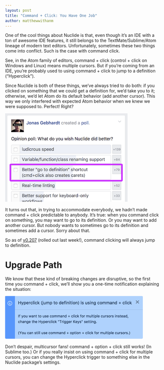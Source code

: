 ```yaml
---
layout: post
title: "Command + Click: You Have One Job"
author: matthewwithanm
---
```


One of the cool things about Nuclide is that, even though it’s an IDE with a ton
of awesome IDE features, it still belongs to the TextMate/Sublime/Atom lineage
of modern text editors. Unfortunately, sometimes these two things come into
conflict. Such is the case with command click.

See, in the Atom family of editors, command + click (control + click on Windows
and Linux) means multiple cursors. But if you’re coming from an IDE, you’re
probably used to using command + click to jump to a definition (“Hyperclick”).

Since Nuclide is both of these things, we’ve always tried to do both: if you
clicked on something that we could get a definition for, we’d take you to it;
otherwise, we’d let Atom do its default behavior (add another cursor). This way
we only interfered with expected Atom behavior when we knew we were supposed to.
Perfect! Right?

<img src="/static/images/blog/2017-02-27/poll.png" width="400" alt="An internal poll" />

It turns out that, in trying to accommodate everybody, we hadn’t made command +
click predictable to anybody. It’s true: when you command click on something,
you may want to go to its definition. Or you may want to add another cursor. But
nobody wants to sometimes go to its definition and sometimes add a cursor. Sorry
about that.

So as of [v0.207][1] (rolled out last week!), command clicking will always jump
to definition.

# Upgrade Path

We know that these kind of breaking changes are disruptive, so the first time
you command + click, we’ll show you a one-time notification explaining the
situation:

<img src="/static/images/blog/2017-02-27/notification.png" alt="" width="450" />

Don’t despair, multicursor fans!  command + option + click still works! (In
Sublime too.) Or if you really insist on using command + click for multiple
cursors, you can change the  Hyperclick trigger to something else in the Nuclide
package’s settings.

[1]: https://github.com/facebook/nuclide/releases/tag/v0.207.0
